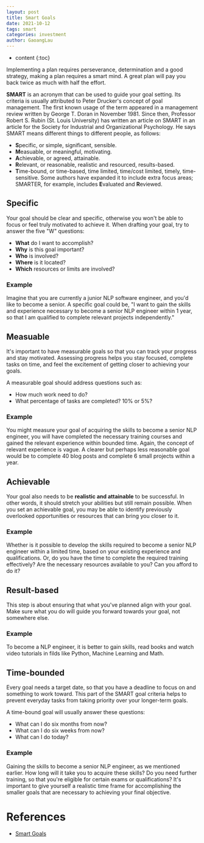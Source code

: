 ```yaml
---
layout: post
title: Smart Goals
date: 2021-10-12
tags: smart
categories: investment
author: GaoangLau
---
```

* content
{:toc}


Implementing a plan requires perseverance, determination and a good strategy, making a plan requires a smart mind. A great plan will pay you back twice as much with half the effort.





**SMART** is an acronym that can be used to guide your goal setting.
Its criteria is usually attributed to Peter Drucker's concept of goal management. The first known usage of the term appeared in a management review written by George T. Doran in November 1981. Since then, Professor Robert S. Rubin (St. Louis University) has written an article on SMART in an article for the Society for Industrial and Organizational Psychology. He says SMART means different things to different people, as follows:

- **S**pecific, or simple, significant, sensible.
- **M**easuable, or meaningful, motivating.
- **A**chievable, or agreed, attainable.
- **R**elevant, or reasonable, realistic and resourced, results-based.
- **T**ime-bound, or time-based, time limited, time/cost limited, timely, time-sensitive.
Some authors have expanded it to include extra focus areas; SMARTER, for example, includes **E**valuated and **R**eviewed.

## Specific
Your goal should be clear and specific, otherwise you won't be able to focus or feel truly motivated to achieve it. When drafting your goal, try to answer the five "W" questions:

- **What** do I want to accomplish?
- **Why** is this goal important?
- **Who** is involved?
- **Where** is it located?
- **Which** resources or limits are involved?

### Example

Imagine that you are currently a junior NLP software engineer, and you'd like to become a senior. A specific goal could be, "I want to gain the skills and experience necessary to become a senior NLP engineer within 1 year, so that I am qualified to complete relevant projects independently."

## Measuable

It's important to have measurable goals so that you can track your progress and stay motivated. Assessing progress helps you stay focused, complete tasks on time, and feel the excitement of getting closer to achieving your goals.

A measurable goal should address questions such as:

- How much work need to do?
- What percentage of tasks are completed? 10% or 5%?

### Example

You might measure your goal of acquiring the skills to become a senior NLP engineer, you will have completed the necessary training courses and gained the relevant experience within bounded time. Again, the concept of relevant experience is vague. A clearer but perhaps less reasonable goal would be to complete 40 blog posts and complete 6 small projects within a year.

## Achievable
Your goal also needs to be **realistic and attainable** to be successful. In other words, it should stretch your abilities but still remain possible. When you set an achievable goal, you may be able to identify previously overlooked opportunities or resources that can bring you closer to it.

### Example
Whether is it possible to develop the skills required to become a senior NLP engineer within a limited time, based on your existing experience and qualifications. Or, do you have the time to complete the required training effectively? Are the necessary resources available to you? Can you afford to do it?


## Result-based
This step is about ensuring that what you've planned align with your goal. Make sure what you do will guide you forward towards your goal, not somewhere else. 

### Example
To become a NLP engineer, it is better to gain skills, read books and watch video tutorials in filds like Python, Machine Learning and Math.


## Time-bounded
Every goal needs a target date, so that you have a deadline to focus on and something to work toward. This part of the SMART goal criteria helps to prevent everyday tasks from taking priority over your longer-term goals.

A time-bound goal will usually answer these questions:
- What can I do six months from now?
- What can I do six weeks from now?
- What can I do today?

### Example
Gaining the skills to become a senior NLP engineer, as we mentioned earlier. How long will it take you to acquire these skills? Do you need further training, so that you're eligible for certain exams or qualifications? It's important to give yourself a realistic time frame for accomplishing the smaller goals that are necessary to achieving your final objective.


# References
- [Smart Goals](https://www.mindtools.com/pages/article/smart-goals.htm)

    